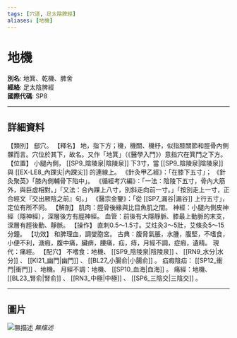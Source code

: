 ```yaml
---
tags: [穴道, 足太陰脾經]
aliases: [地機]
---
```


# 地機

**別名**: 地箕、乾機、脾舍  
**經絡**: 足太陰脾經  
**國際代碼**: SP8  

---

## 詳細資料
【類別】
郄穴。
【釋名】
地，指下方；機，機關、機杼，似指膝關節和脛骨內側髁而言。穴位於其下，故名。又作「地箕」（《醫學入門》）意指穴在箕門之下方。
【位置】
小腿內側， [[SP9_陰陵泉|陰陵泉]] 下3寸，當 [[SP9_陰陵泉|陰陵泉]] 與 [[EX-LE8_內踝尖|內踝尖]] 的連線上。
《針灸甲乙經》：「在膝下五寸」；
《針灸聚英》「膝內側輔骨下陷中」。
《循經考穴編》：「一法：陰陵下五寸，骨內大筋外，與巨虛相對。」「又法：合內踝上八寸，別斜走向前一寸。」「按別走上一寸，正合經文『交出厥陰之前』句。」
《醫宗金鑒》：「從 [[SP7_漏谷|漏谷]] 上行五寸」，定位有所不同。
【解剖】
肌肉：脛骨後緣與比目魚肌之間。
神經：小腿內側皮神經（隱神經），深層後方有脛神經。
血管：前後有大隱靜脈、膝最上動脈的末支，深層有脛後動、靜脈。
【操作】
直刺0.5～1.5寸。艾炷灸3～5壯，艾條灸5～15分鐘。
【功效】
和脾理血，調燮胞宮。
古典：腹脅氣脹，水腫，腹堅，不嗜食，小便不利，溏瘕，腹中痛，臟痹，腰痛，疝，痔，月經不調，症瘕，遺精。
現代：痛經。
【配穴】
不嗜食：地機、 [[SP9_陰陵泉|陰陵泉]] 、 [[RN9_水分|水分]] 、 [[KI21_幽門|幽門]] 、 [[BL27_小腸俞|小腸俞]] 。
疝瘕陰疝： [[SP12_衝門|衝門]] 、地機。
月經不調：地機、 [[SP10_血海|血海]] 。
痛經：地機、 [[BL23_腎俞|腎俞]] 、 [[RN3_中極|中極]] 、 [[SP6_三陰交|三陰交]] 。

---

## 圖片
![無描述](https://yibian.hopto.org/pic/shu16/166.gif)
_無描述_

